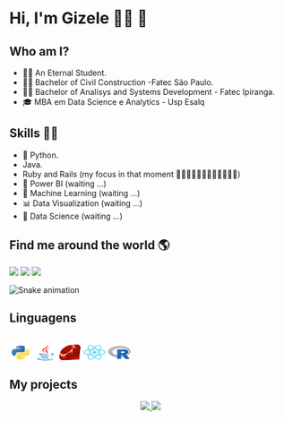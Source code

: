  # **Hi, I'm Gizele** 👩‍💻 👋 

## Who am I? 

* 👩‍🏫 An Eternal Student.
* 👩‍🎓 Bachelor of Civil Construction -Fatec São Paulo.
* 👩‍🎓 Bachelor of Analisys and Systems Development - Fatec Ipiranga.
* 🎓 MBA em Data Science e Analytics - Usp Esalq

## Skills 👩‍💻

* 🐍 Python.
* Java.
* Ruby and Rails (my focus in that moment 👩‍💻👩‍💻👩‍💻👩‍💻👩‍💻👩‍💻)
* 🧮 Power BI (waiting ...)
* 🔮 Machine Learning (waiting ...)
* 📊 Data Visualization (waiting ...)
* 🧪 Data Science (waiting ...)

## Find me around the world :earth_americas:
<div> 
  <a href="https://www.instagram.com/gizele2391" target="_blank"><img src="https://img.shields.io/badge/-Instagram-%23E4405F?style=for-the-badge&logo=instagram&logoColor=white" target="_blank"></a>
  <a href = "mailto:gizele.ccardoso@gmail.com"><img src="https://img.shields.io/badge/-Gmail-%23333?style=for-the-badge&logo=gmail&logoColor=white" target="_blank"></a>
  <a href="https://www.linkedin.com/in/gizelecorreia" target="_blank"><img src="https://img.shields.io/badge/-LinkedIn-%230077B5?style=for-the-badge&logo=linkedin&logoColor=white" target="_blank"></a> 
 
 ![Snake animation](https://github.com/gizelecardoso/gizelecardoso/blob/output/github-contribution-grid-snake.svg)
 
</div>

## **Linguagens**

<div style="display: inline_block"><br>
  <img align="center" alt="Gi-Python" height="30" width="40" src="https://raw.githubusercontent.com/devicons/devicon/master/icons/python/python-original.svg">
  <img align="center" alt="Gi-Java" height="30" width="40" src="https://raw.githubusercontent.com/devicons/devicon/master/icons/java/java-original.svg">
  <img align="center" alt="Gi-Ruby" height="30" width="40" src="https://raw.githubusercontent.com/devicons/devicon/master/icons/ruby/ruby-original.svg">
  <img align="center" alt="Gi-React" height="30" width="40" src="https://raw.githubusercontent.com/devicons/devicon/master/icons/react/react-original.svg">
  <img align="center" alt="Gi-R" height="30" width="40" src="https://raw.githubusercontent.com/devicons/devicon/master/icons/r/r-original.svg">
</div>

## **My projects**

<div align="center">
  <a href="https://github.com/gizelecardoso">
  <img loading="lazy" height="180em" src="https://github-readme-stats.vercel.app/api?username=gizelecardoso&show_icons=true&theme=default&hide=stars&include_all_commits=true"/>
  <img height="180em" src="https://github-readme-stats.vercel.app/api/top-langs/?username=gizelecardoso&layout=compact&langs_count=7&theme=dracula"/>
</div>




